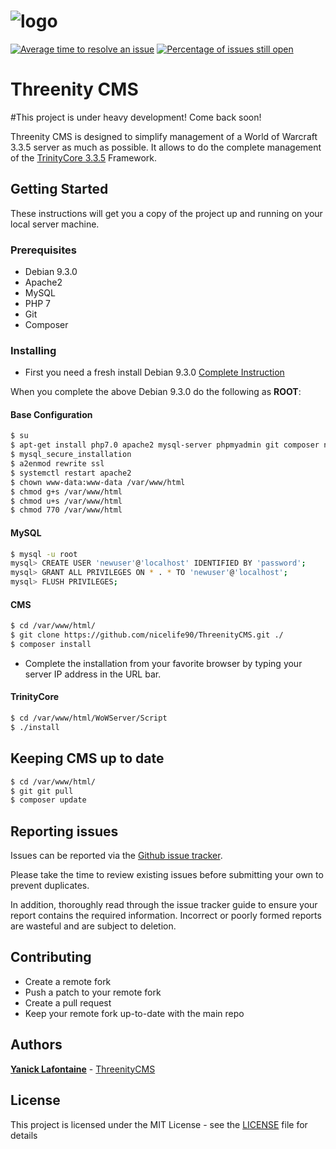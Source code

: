# ![logo](http://i66.tinypic.com/5juwt5.jpg)

[![Average time to resolve an issue](http://isitmaintained.com/badge/resolution/nicelife90/ThreenityCMS.svg)](http://isitmaintained.com/project/nicelife90/ThreenityCMS "Average time to resolve an issue") [![Percentage of issues still open](http://isitmaintained.com/badge/open/nicelife90/ThreenityCMS.svg)](http://isitmaintained.com/project/nicelife90/ThreenityCMS "Percentage of issues still open")

# Threenity CMS


#This project is under heavy development! Come back soon!


Threenity CMS is designed to simplify management of a World of Warcraft 3.3.5 server as much as possible. It allows to do the complete management of the [TrinityCore 3.3.5](https://github.com/TrinityCore/TrinityCore/tree/3.3.5) Framework.

## Getting Started

These instructions will get you a copy of the project up and running on your local server machine.

### Prerequisites

* Debian 9.3.0
* Apache2
* MySQL
* PHP 7
* Git
* Composer

### Installing

* First you need a fresh install Debian 9.3.0 [Complete Instruction](https://www.howtoforge.com/tutorial/debian-minimal-server/)

When you complete the above Debian 9.3.0 do the following as **ROOT**:

#### Base Configuration

```sh
$ su
$ apt-get install php7.0 apache2 mysql-server phpmyadmin git composer net-tools -y
$ mysql_secure_installation
$ a2enmod rewrite ssl
$ systemctl restart apache2
$ chown www-data:www-data /var/www/html
$ chmod g+s /var/www/html
$ chmod u+s /var/www/html
$ chmod 770 /var/www/html
````

#### MySQL

```sh
$ mysql -u root
mysql> CREATE USER 'newuser'@'localhost' IDENTIFIED BY 'password';
mysql> GRANT ALL PRIVILEGES ON * . * TO 'newuser'@'localhost';
mysql> FLUSH PRIVILEGES;
````

#### CMS

```sh
$ cd /var/www/html/
$ git clone https://github.com/nicelife90/ThreenityCMS.git ./
$ composer install
````

* Complete the installation from your favorite browser by typing your server IP address in the URL bar.

#### TrinityCore

```sh
$ cd /var/www/html/WoWServer/Script
$ ./install
````

## Keeping CMS up to date

```sh
$ cd /var/www/html/
$ git git pull
$ composer update
````

## Reporting issues

Issues can be reported via the [Github issue tracker](https://github.com/nicelife90/ThreenityCMS/issues).

Please take the time to review existing issues before submitting your own to prevent duplicates.

In addition, thoroughly read through the issue tracker guide to ensure your report contains the required information. Incorrect or poorly formed reports are wasteful and are subject to deletion.

## Contributing

* Create a remote fork
* Push a patch to your remote fork
* Create a pull request
* Keep your remote fork up-to-date with the main repo

## Authors

**[Yanick Lafontaine](https://github.com/nicelife90)** - [ThreenityCMS](https://github.com/nicelife90/ThreenityCMS)

## License

This project is licensed under the MIT License - see the [LICENSE](LICENSE.md) file for details



